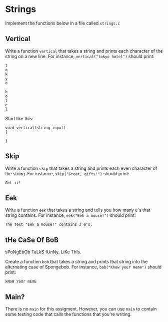 # Strings

Implement the functions below in a file called `strings.c`

## Vertical

Write a function `vertical` that takes a string and prints each character of the string on a new line. For instance, `vertical("tokyo hotel")` should print:

    t
    o
    k
    y
    o

    h
    o
    t
    e
    l

Start like this:

    void vertical(string input)
    {
        
    }

## Skip

Write a function `skip` that takes a string and prints each even character of the string. For instance, `skip("Great, gifts!")` should print:

    Get it!

## Eek

Write a function `eek` that takes a string and tells you how many e's that string contains. For instance, `eek("Eek a mouse!")` should print:

    The text "Eek a mouse!" contains 3 e's.

## tHe CaSe Of BoB

sPoNgEbOb TaLkS fUnNy, LiKe ThIs.

Create a function `bob` that takes a string and prints that string into the alternating case of Spongebob. For instance, `bob("Know your meme")` should print:

    kNoW YoUr mEmE

## Main?

There is no `main` for this assigment. However, you can use `main` to contain some testing code that calls the functions that you're writing.
